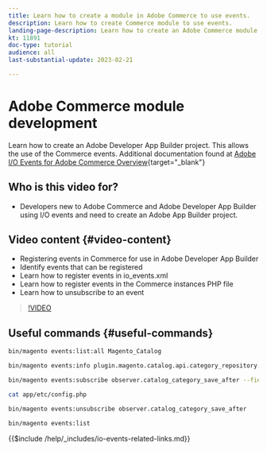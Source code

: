 ```yaml
---
title: Learn how to create a module in Adobe Commerce to use events.
description: Learn how to create Commerce module to use events.
landing-page-description: Learn how to create an Adobe Commerce module to use events.
kt: 11891
doc-type: tutorial
audience: all
last-substantial-update: 2023-02-21

---
```


# Adobe Commerce module development

Learn how to create an Adobe Developer App Builder project. This allows the use of the Commerce events. Additional documentation found at [Adobe I/O Events for Adobe Commerce Overview](https://developer.adobe.com/commerce/events/get-started/){target="_blank"}

## Who is this video for?

* Developers new to Adobe Commerce and Adobe Developer App Builder using I/O events and need to create an Adobe App Builder project.

## Video content {#video-content}

* Registering events in Commerce for use in Adobe Developer App Builder
* Identify events that can be registered
* Learn how to register events in io_events.xml
* Learn how to register events in the Commerce instances PHP file
* Learn how to unsubscribe to an event

>[!VIDEO](https://video.tv.adobe.com/v/3415802)

## Useful commands {#useful-commands}

```bash
bin/magento events:list:all Magento_Catalog

bin/magento events:info plugin.magento.catalog.api.category_repository.save

bin/magento events:subscribe observer.catalog_category_save_after --fields=entity_id --fields=parent_id

cat app/etc/config.php

bin/magento events:unsubscribe observer.catalog_category_save_after

bin/magento events:list
```

{{$include /help/_includes/io-events-related-links.md}}
